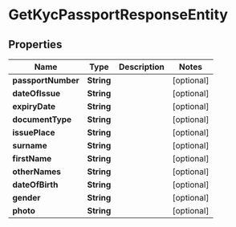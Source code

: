 

# GetKycPassportResponseEntity


## Properties

| Name | Type | Description | Notes |
|------------ | ------------- | ------------- | -------------|
|**passportNumber** | **String** |  |  [optional] |
|**dateOfIssue** | **String** |  |  [optional] |
|**expiryDate** | **String** |  |  [optional] |
|**documentType** | **String** |  |  [optional] |
|**issuePlace** | **String** |  |  [optional] |
|**surname** | **String** |  |  [optional] |
|**firstName** | **String** |  |  [optional] |
|**otherNames** | **String** |  |  [optional] |
|**dateOfBirth** | **String** |  |  [optional] |
|**gender** | **String** |  |  [optional] |
|**photo** | **String** |  |  [optional] |



